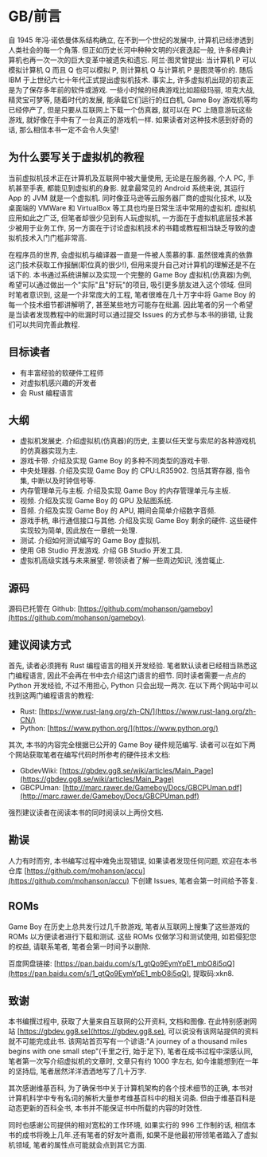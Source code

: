 # GB/前言

自 1945 年冯·诺依曼体系结构确立, 在不到一个世纪的发展中, 计算机已经渗透到人类社会的每一个角落. 但正如历史长河中种种文明的兴衰迭起一般, 许多经典计算机也再一次一次的巨大变革中被遗失和遗忘. 阿兰·图灵曾提出: 当计算机 P 可以模拟计算机 Q 而且 Q 也可以模拟 P, 则计算机 Q 与计算机 P 是图灵等价的. 随后 IBM 于上世纪六七十年代正式提出虚拟机技术. 事实上, 许多虚拟机出现的初衷正是为了保存多年前的软件或游戏. 一些小时候的经典游戏比如超级玛丽, 坦克大战, 精灵宝可梦等, 随着时代的发展, 能承载它们运行的红白机, Game Boy 游戏机等均已经停产了, 但是只要从互联网上下载一个仿真器, 就可以在 PC 上随意游玩这些游戏, 就好像在手中有了一台真正的游戏机一样. 如果读者对这种技术感到好奇的话, 那么相信本书一定不会令人失望!

## 为什么要写关于虚拟机的教程

当前虚拟机技术正在计算机及互联网中被大量使用, 无论是在服务器, 个人 PC, 手机甚至手表, 都能见到虚拟机的身影. 就拿最常见的 Android 系统来说, 其运行 App 的 JVM 就是一个虚拟机. 同时像亚马逊等云服务器厂商的虚拟化技术, 以及桌面端的 VMWare 和 VirtualBox 等工具也均是日常生活中常用的虚拟机. 虚拟机应用如此之广泛, 但笔者却很少见到有人玩虚拟机, 一方面在于虚拟机底层技术甚少被用于业务工作, 另一方面在于讨论虚拟机技术的书籍或教程相当缺乏导致的虚拟机技术入门门槛非常高.

在程序员的世界, 会虚拟机与编译器一直是一件被人羡慕的事. 虽然很难真的依靠这门技术获取工作报酬(职位真的很少!), 但用来提升自己对计算机的理解还是不在话下的. 本书通过系统讲解以及实现一个完整的 Game Boy 虚拟机(仿真器)为例, 希望可以通过做出一个"实际"且"好玩"的项目, 吸引更多朋友进入这个领域. 但同时笔者意识到, 这是一个非常庞大的工程, 笔者很难在几十万字中将 Game Boy 的每一个技术细节都讲解明了, 甚至某些地方可能存在纰漏. 因此笔者的另一个希望是当读者发现教程中的纰漏时可以通过提交 Issues 的方式参与本书的排错, 让我们可以共同完善此教程.

## 目标读者

- 有丰富经验的软硬件工程师
- 对虚拟机感兴趣的开发者
- 会 Rust 编程语言

## 大纲

- 虚拟机发展史. 介绍虚拟机(仿真器)的历史, 主要以任天堂与索尼的各种游戏机的仿真器实现为主.
- 游戏卡带. 介绍及实现 Game Boy 的多种不同类型的游戏卡带.
- 中央处理器. 介绍及实现 Game Boy 的 CPU:LR35902. 包括其寄存器, 指令集, 中断以及时钟信号等.
- 内存管理单元与主板. 介绍及实现 Game Boy 的内存管理单元与主板.
- 视频. 介绍及实现 Game Boy 的 GPU 及贴图系统.
- 音频. 介绍及实现 Game Boy 的 APU, 期间会简单介绍数字音频.
- 游戏手柄, 串行通信接口与其他. 介绍及实现 Game Boy 剩余的硬件. 这些硬件实现较为简单, 因此放在一章统一处理.
- 测试. 介绍如何测试编写的 Game Boy 虚拟机.
- 使用 GB Studio 开发游戏. 介绍 GB Studio 开发工具.
- 虚拟机高级实践与未来展望. 带领读者了解一些周边知识, 浅尝辄止.

## 源码

源码已托管在 Github: [https://github.com/mohanson/gameboy](https://github.com/mohanson/gameboy).

## 建议阅读方式

首先, 读者必须拥有 Rust 编程语言的相关开发经验. 笔者默认读者已经相当熟悉这门编程语言, 因此不会再在书中去介绍这门语言的细节. 同时读者需要一点点的 Python 开发经验, 不过不用担心, Python 只会出现一两次. 在以下两个网站中可以找到这两门编程语言的教程:

- Rust: [https://www.rust-lang.org/zh-CN/](https://www.rust-lang.org/zh-CN/)
- Python: [https://www.python.org/](https://www.python.org/)

其次, 本书的内容完全根据已公开的 Game Boy 硬件规范编写. 读者可以在如下两个网站获取笔者在编写代码时所参考的硬件技术文档:

- GbdevWiki: [https://gbdev.gg8.se/wiki/articles/Main_Page](https://gbdev.gg8.se/wiki/articles/Main_Page)
- GBCPUman: [http://marc.rawer.de/Gameboy/Docs/GBCPUman.pdf](http://marc.rawer.de/Gameboy/Docs/GBCPUman.pdf)

强烈建议读者在阅读本书的同时阅读以上两份文档.

## 勘误

人力有时而穷, 本书编写过程中难免出现错误, 如果读者发现任何问题, 欢迎在本书仓库 [https://github.com/mohanson/accu](https://github.com/mohanson/accu) 下创建 Issues, 笔者会第一时间给予答复.

## ROMs

Game Boy 在历史上总共发行过几千款游戏, 笔者从互联网上搜集了这些游戏的 ROMs 以方便读者进行下载和测试. 这些 ROMs 仅做学习和测试使用, 如若侵犯您的权益, 请联系笔者, 笔者会第一时间予以删除.

百度网盘链接: [https://pan.baidu.com/s/1_gtQo9EymYpE1_mbO8i5qQ](https://pan.baidu.com/s/1_gtQo9EymYpE1_mbO8i5qQ), 提取码:xkn8.

## 致谢

本书编撰过程中, 获取了大量来自互联网的公开资料, 文档和图像. 在此特别感谢网站 [https://gbdev.gg8.se](https://gbdev.gg8.se), 可以说没有该网站提供的资料就不可能完成此书. 该网站首页写有一个谚语:"A journey of a thousand miles begins with one small step"(千里之行, 始于足下), 笔者在成书过程中深感认同, 笔者第一次写介绍虚拟机的文章时, 文章只有约 1000 字左右, 如今谁能想到在一年的坚持后, 笔者居然洋洋洒洒地写了几十万字.

其次感谢维基百科, 为了确保书中关于计算机架构的各个技术细节的正确, 本书对计算机科学中专有名词的解析大量参考维基百科中的相关词条. 但由于维基百科是动态更新的百科全书, 本书并不能保证书中所载的内容的时效性.

同时也感谢公司提供的相对宽松的工作环境, 如果实行的 996 工作制的话, 相信本书的成书将晚上几年.还有笔者的好友叶嘉雨, 如果不是他最初带领笔者踏入了虚拟机领域, 笔者的属性点可能就会点到其它方面.
